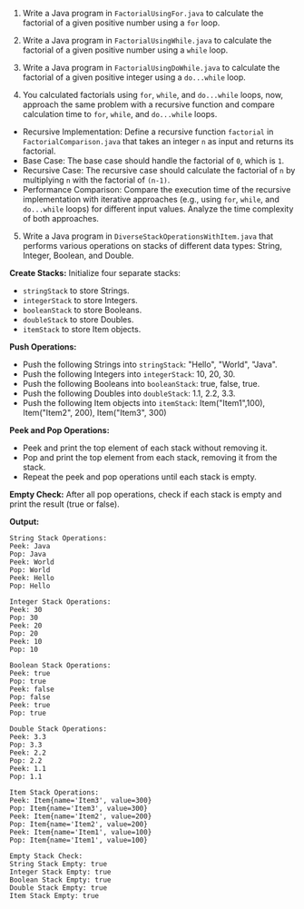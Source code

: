 1. Write a Java program in ```FactorialUsingFor.java``` to calculate the factorial of a given positive number using a ```for``` loop.


2. Write a Java program in ```FactorialUsingWhile.java``` to calculate the factorial of a given positive number using a ```while``` loop.


3. Write a Java program in ```FactorialUsingDoWhile.java``` to calculate the factorial of a given positive integer using a ```do...while``` loop.


4. You calculated factorials using ```for```, ```while```, and ```do...while``` loops, now, approach the same problem with a recursive function and compare calculation time to ```for```, ```while```, and ```do...while``` loops.
- Recursive Implementation: Define a recursive function ```factorial``` in ```FactorialComparison.java``` that takes an integer ```n``` as input and returns its factorial.
- Base Case: The base case should handle the factorial of ```0```, which is ```1```.
- Recursive Case: The recursive case should calculate the factorial of ```n``` by multiplying ```n``` with the factorial of ```(n-1)```.
- Performance Comparison: Compare the execution time of the recursive implementation with iterative approaches (e.g., using ```for```, ```while```, and ```do...while``` loops) for different input values. Analyze the time complexity of both approaches.


5. Write a Java program in ```DiverseStackOperationsWithItem.java``` that performs various operations on stacks of different data types: String, Integer, Boolean, and Double.

**Create Stacks:** Initialize four separate stacks:
- ```stringStack``` to store Strings.
- ```integerStack``` to store Integers.
- ```booleanStack``` to store Booleans.
- ```doubleStack``` to store Doubles.
- ```itemStack``` to store Item objects.

**Push Operations:**
- Push the following Strings into ```stringStack```: "Hello", "World", "Java".
- Push the following Integers into ```integerStack```: 10, 20, 30.
- Push the following Booleans into ```booleanStack```: true, false, true.
- Push the following Doubles into ```doubleStack```: 1.1, 2.2, 3.3.
- Push the following Item objects into ```itemStack```: Item("Item1",100), Item("Item2", 200), Item("Item3", 300)

**Peek and Pop Operations:**
- Peek and print the top element of each stack without removing it.
- Pop and print the top element from each stack, removing it from the stack.
- Repeat the peek and pop operations until each stack is empty.

**Empty Check:** After all pop operations, check if each stack is empty and print the result (true or false).

**Output:**
```
String Stack Operations:
Peek: Java
Pop: Java
Peek: World
Pop: World
Peek: Hello
Pop: Hello

Integer Stack Operations:
Peek: 30
Pop: 30
Peek: 20
Pop: 20
Peek: 10
Pop: 10

Boolean Stack Operations:
Peek: true
Pop: true
Peek: false
Pop: false
Peek: true
Pop: true

Double Stack Operations:
Peek: 3.3
Pop: 3.3
Peek: 2.2
Pop: 2.2
Peek: 1.1
Pop: 1.1

Item Stack Operations:
Peek: Item{name='Item3', value=300}
Pop: Item{name='Item3', value=300}
Peek: Item{name='Item2', value=200}
Pop: Item{name='Item2', value=200}
Peek: Item{name='Item1', value=100}
Pop: Item{name='Item1', value=100}

Empty Stack Check:
String Stack Empty: true
Integer Stack Empty: true
Boolean Stack Empty: true
Double Stack Empty: true
Item Stack Empty: true
```
